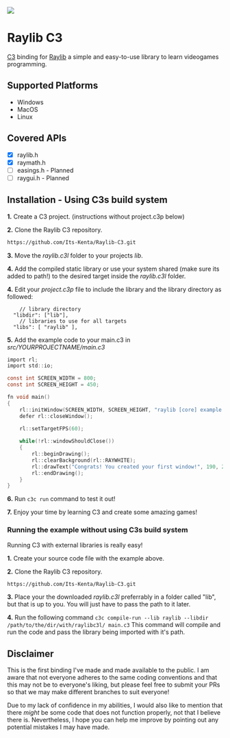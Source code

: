 <a href="http://www.c3-lang.org/"><img style="vertical-align:middle" src=https://i.imgur.com/jtVwIgz.png></a>
# Raylib C3

[C3](http://www.c3-lang.org/) binding for [Raylib](http://www.raylib.com/) a simple and easy-to-use library to learn videogames programming.

## Supported Platforms
- Windows
- MacOS
- Linux

## Covered APIs
- [X] raylib.h
- [X] raymath.h
- [ ] easings.h - Planned
- [ ] raygui.h - Planned

## Installation - Using C3s build system
**1.** Create a C3 project. (instructions without project.c3p below)

**2.** Clone the Raylib C3 repository.
```bash
https://github.com/Its-Kenta/Raylib-C3.git
```

**3.** Move the *raylib.c3l* folder to your projects *lib*.

**4.** Add the compiled static library or use your system shared (make sure its added to path!) to the desired target inside the *raylib.c3l* folder.

**4.** Edit your *project.c3p* file to include the library and the library directory as followed:
```
    // library directory
  "libdir": ["lib"],
    // libraries to use for all targets
  "libs": [ "raylib" ],
```

**5.** Add the example code to your main.c3 in *src/YOURPROJECTNAME/main.c3*
```c
import rl;
import std::io;

const int SCREEN_WIDTH = 800;
const int SCREEN_HEIGHT = 450;

fn void main()
{
    rl::initWindow(SCREEN_WIDTH, SCREEN_HEIGHT, "raylib [core] example - basic window");
    defer rl::closeWindow();
    
    rl::setTargetFPS(60);

    while(!rl::windowShouldClose())
    {
        rl::beginDrawing();
        rl::clearBackground(rl::RAYWHITE);
        rl::drawText("Congrats! You created your first window!", 190, 200, 20, rl::LIGHTGRAY);
        rl::endDrawing();
    }
}
```

**6.** Run `c3c run` command to test it out!

**7.** Enjoy your time by learning C3 and create some amazing games!

### Running the example without using C3s build system
Running C3 with external libraries is really easy!

**1.** Create your source code file with the example above.

**2.** Clone the Raylib C3 repository.
```bash
https://github.com/Its-Kenta/Raylib-C3.git
```

**3.** Place your the downloaded *raylib.c3l* preferrably in a folder called "lib", but that is up to you. You will just have to pass the path to it later.

**4.** Run the following command `c3c compile-run --lib raylib --libdir /path/to/the/dir/with/raylibc3l/ main.c3`
This command will compile and run the code and pass the library being imported with it's path.


## Disclaimer
This is the first binding I've made and made available to the public.
I am aware that not everyone adheres to the same coding conventions and that this may not be to everyone's liking, but please feel free to submit your PRs so that we may make different branches to suit everyone!

Due to my lack of confidence in my abilities, I would also like to mention that there *might* be some code that does not function properly, not that I believe there is. Nevertheless, I hope you can help me improve by pointing out any potential mistakes I may have made. 